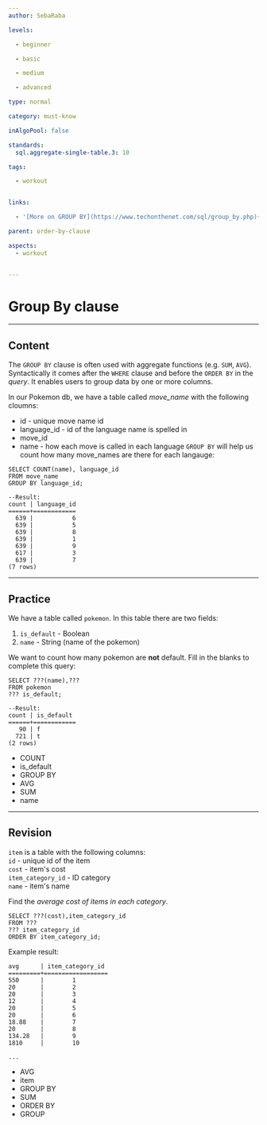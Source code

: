 ```yaml
---
author: SebaRaba

levels:

  - beginner

  - basic

  - medium

  - advanced

type: normal

category: must-know

inAlgoPool: false

standards:
  sql.aggregate-single-table.3: 10

tags:

  - workout


links:

  - '[More on GROUP BY](https://www.techonthenet.com/sql/group_by.php){documentation}'

parent: order-by-clause

aspects:
  - workout


---
```


# Group By clause

---
## Content

The `GROUP BY` clause is often used with aggregate functions (e.g. `SUM`, `AVG`). Syntactically it comes after the `WHERE` clause and before the `ORDER BY` in the *query*. It enables users to group data by one or more columns.

In our Pokemon db, we have a table called *move_name* with the following cloumns:
- id - unique move name id
- language_id - id of the language name is spelled in
- move_id
- name - how each move is called in each language
`GROUP BY` will help us count how many move_names are there for each langauge:

```
SELECT COUNT(name), language_id
FROM move_name
GROUP BY language_id;

--Result:
count | language_id
======+============
  639 |           6
  639 |           5
  639 |           8
  639 |           1
  639 |           9
  617 |           3
  639 |           7
(7 rows)

```

---
## Practice

We have a table called `pokemon`.
In this table there are two fields:
 1. `is_default` - Boolean
 2. `name` - String (name of the pokemon)

We want to count how many pokemon are **not** default.
Fill in the blanks to complete this query:
```
SELECT ???(name),???
FROM pokemon
??? is_default;

--Result:
count | is_default
======+============
   90 | f
  721 | t
(2 rows)
```

* COUNT
* is_default
* GROUP BY
* AVG
* SUM
* name

---
## Revision

`item` is a table with the following columns:  
`id` - unique id of the item  
`cost` - item's cost  
`item_category_id` - ID category  
`name` - item's name  

Find the _average cost of items in each category_.

```
SELECT ???(cost),item_category_id
FROM ???
??? item_category_id
ORDER BY item_category_id;

```
Example result:
```
avg      | item_category_id
=========+==================
550      |        1
20       |        2
20       |        3
12       |        4
20       |        5
20       |        6
18.88    |        7
20       |        8
134.28   |        9
1810     |        10

...
```

* AVG
* item
* GROUP BY
* SUM
* ORDER BY
* GROUP
 
 
